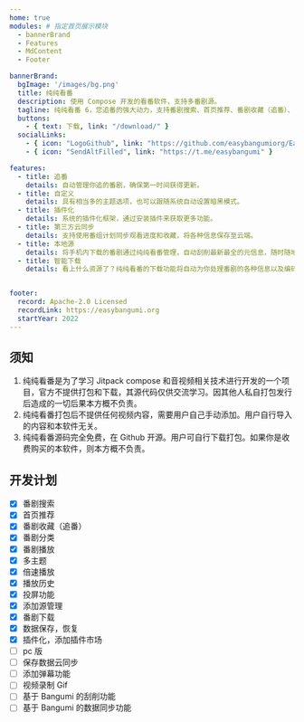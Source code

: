 ```yaml
---
home: true
modules: # 指定首页展示模块
  - bannerBrand
  - Features
  - MdContent
  - Footer

bannerBrand:
  bgImage: '/images/bg.png'
  title: 纯纯看番
  description: 使用 Compose 开发的看番软件，支持多番剧源。
  tagline: 纯纯看番 6，您追番的强大动力，支持番剧搜索、首页推荐、番剧收藏（追番）、番剧分类、多主题、倍速播放、播放历史、投屏功能、番剧下载、弹幕、插件化、插件市场...
  buttons:
    - { text: 下载, link: "/download/" }
  socialLinks:
    - { icon: "LogoGithub", link: "https://github.com/easybangumiorg/EasyBangumi" }
    - { icon: "SendAltFilled", link: "https://t.me/easybangumi" }

features:
  - title: 追番
    details: 自动管理你追的番剧，确保第一时间获得更新。
  - title: 自定义
    details: 具有相当多的主题选项，也可以跟随系统自动设置暗黑模式。
  - title: 插件化
    details: 系统的插件化框架，通过安装插件来获取更多功能。
  - title: 第三方云同步
    details: 支持使用番组计划同步观看进度和收藏，将各种信息保存至云端。
  - title: 本地源
    details: 将手机内下载的番剧通过纯纯看番管理，自动刮削最新最全的元信息，随时随地观看！
  - title: 智能下载
    details: 看上什么资源了？纯纯看番的下载功能将自动为你处理番剧的各种信息以及编码。


footer:
  record: Apache-2.0 Licensed
  recordLink: https://easybangumi.org
  startYear: 2022
---
```


<build-state/>

## 须知

1. 纯纯看番是为了学习 Jitpack compose 和音视频相关技术进行开发的一个项目，官方不提供打包和下载，其源代码仅供交流学习。因其他人私自打包发行后造成的一切后果本方概不负责。
2. 纯纯看番打包后不提供任何视频内容，需要用户自己手动添加。用户自行导入的内容和本软件无关。
3. 纯纯看番源码完全免费，在 Github 开源。用户可自行下载打包。如果你是收费购买的本软件，则本方概不负责。

## 开发计划

- [x] 番剧搜索
- [x] 首页推荐
- [x] 番剧收藏（追番）
- [x] 番剧分类
- [x] 番剧播放
- [x] 多主题
- [x] 倍速播放
- [x] 播放历史
- [x] 投屏功能
- [x] 添加源管理
- [x] 番剧下载
- [x] 数据保存，恢复
- [x] 插件化，添加插件市场
- [ ] pc 版
- [ ] 保存数据云同步
- [ ] 添加弹幕功能
- [ ] 视频录制 Gif
- [ ] 基于 Bangumi 的刮削功能
- [ ] 基于 Bangumi 的数据同步功能
